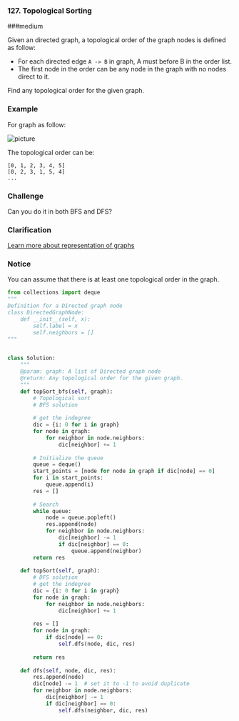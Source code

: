 ### 127. Topological Sorting

###medium

Given an directed graph, a topological order of the graph nodes is defined as follow:

- For each directed edge `A -> B` in graph, A must before B in the order list.
- The first node in the order can be any node in the graph with no nodes direct to it.

Find any topological order for the given graph.

### Example

For graph as follow:

![picture](https://encrypted-tbn0.gstatic.com/images?q=tbn:ANd9GcThE9AgZZszyhwe0o9qpp3VyizdIj9kWwMY50HiQEysXvkSLsoZ)

The topological order can be:

```
[0, 1, 2, 3, 4, 5]
[0, 2, 3, 1, 5, 4]
...
```

### Challenge

Can you do it in both BFS and DFS?

### Clarification

[Learn more about representation of graphs](http://www.lintcode.com/help/graph)

### Notice

You can assume that there is at least one topological order in the graph.

```python
from collections import deque
"""
Definition for a Directed graph node
class DirectedGraphNode:
    def __init__(self, x):
        self.label = x
        self.neighbors = []
"""


class Solution:
    """
    @param: graph: A list of Directed graph node
    @return: Any topological order for the given graph.
    """
    def topSort_bfs(self, graph):
        # Topological sort
        # BFS solution
        
        # get the indegree
        dic = {i: 0 for i in graph}
        for node in graph:
            for neighbor in node.neighbors:
                dic[neighbor] += 1
        
        # Initialize the queue
        queue = deque()
        start_points = [node for node in graph if dic[node] == 0]
        for i in start_points:
            queue.append(i)
        res = []
        
        # Search
        while queue:
            node = queue.popleft()
            res.append(node)
            for neighbor in node.neighbors:
                dic[neighbor] -= 1
                if dic[neighbor] == 0:
                    queue.append(neighbor)
        return res
    
    def topSort(self, graph):
        # DFS solution
        # get the indegree
        dic = {i: 0 for i in graph}
        for node in graph:
            for neighbor in node.neighbors:
                dic[neighbor] += 1
                
        res = []
        for node in graph:
            if dic[node] == 0:
                self.dfs(node, dic, res)
                
        return res
        
    def dfs(self, node, dic, res):
        res.append(node)
        dic[node] -= 1  # set it to -1 to avoid duplicate
        for neighbor in node.neighbors:
            dic[neighbor] -= 1
            if dic[neighbor] == 0:
                self.dfs(neighbor, dic, res)
        
```

